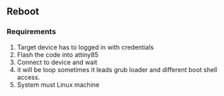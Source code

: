 ## Reboot

### Requirements 
1. Target device has to logged in with credentials
2. Flash the code into attiny85 
3. Connect to device and wait
4. it will be loop sometimes it leads grub loader and different boot shell access.
5. System must Linux machine
